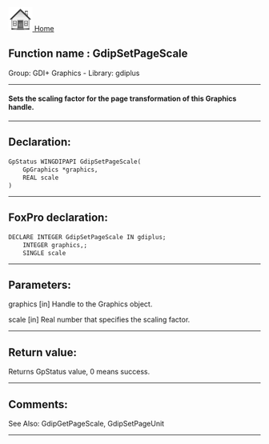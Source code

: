 [<img src="../../images/home.png"> Home ](https://github.com/VFPX/Win32API)  

## Function name : GdipSetPageScale
Group: GDI+ Graphics - Library: gdiplus    
***  


#### Sets the scaling factor for the page transformation of this Graphics handle.
***  


## Declaration:
```foxpro  
GpStatus WINGDIPAPI GdipSetPageScale(
	GpGraphics *graphics,
	REAL scale
)  
```  
***  


## FoxPro declaration:
```foxpro  
DECLARE INTEGER GdipSetPageScale IN gdiplus;
	INTEGER graphics,;
	SINGLE scale  
```  
***  


## Parameters:
graphics
[in] Handle to the Graphics object.

scale
[in] Real number that specifies the scaling factor.  
***  


## Return value:
Returns GpStatus value, 0 means success.  
***  


## Comments:
See Also: GdipGetPageScale, GdipSetPageUnit   
  
***  

